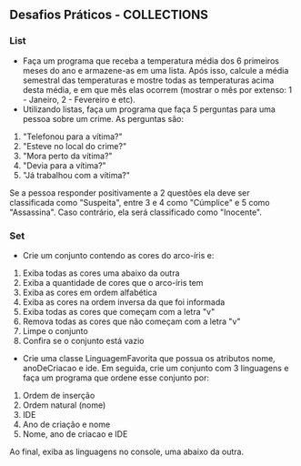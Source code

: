 ## Desafios Práticos - COLLECTIONS

### List
- Faça um programa que receba a temperatura média dos 6 primeiros meses do ano e armazene-as em uma lista. Após isso, calcule a média semestral das temperaturas e mostre todas as temperaturas acima desta média, e em que mês elas ocorrem (mostrar o mês por extenso: 1 - Janeiro, 2 - Fevereiro e etc).
- Utilizando listas, faça um programa que faça 5 perguntas para uma pessoa sobre um crime. As perguntas são:

1. "Telefonou para a vítima?"
2. "Esteve no local do crime?"
3. "Mora perto da vítima?"
4. "Devia para a vítima?"
5. "Já trabalhou com a vítima?" 

Se a pessoa responder positivamente a 2 questões ela deve ser classificada como "Suspeita", entre 3 e 4 como "Cúmplice" e 5 como "Assassina". Caso contrário, ela será classificado como "Inocente".

### Set
- Crie um conjunto contendo as cores do arco-íris e:

1. Exiba todas as cores uma abaixo da outra
2. Exiba a quantidade de cores que o arco-íris tem
3. Exiba as cores em ordem alfabética
4. Exiba as cores na ordem inversa da que foi informada
5. Exiba todas as cores que começam com a letra "v"
6. Remova todas as cores que não começam com a letra "v"
7. Limpe o conjunto
8. Confira se o conjunto está vazio

- Crie uma classe LinguagemFavorita que possua os atributos nome, anoDeCriacao e ide. Em seguida, crie um conjunto com 3 linguagens e faça um programa que ordene esse conjunto por:

1. Ordem de inserção
2. Ordem natural (nome)
3. IDE
4. Ano de criação e nome
5. Nome, ano de criacao e IDE

Ao final, exiba as linguagens no console, uma abaixo da outra.
